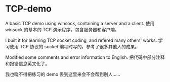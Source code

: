 # TCP-demo
A basic TCP demo using winsock, containing a server and a client.
使用 winsock 的基本的 TCP 演示程序，包含服务器和客户端。

I built it for learning TCP socket coding, and refered many others' works.
学习使用 TCP 协议的 socket 编程时写的，参考了很多其他人的成果。

Modified some comments and error information to English.
把代码中部分注释和报错信息英文化了。

我也晓不得把练习的 demo 丢到这里来会不会帮到别人……
